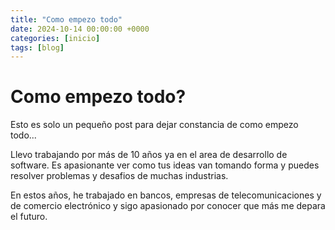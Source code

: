```yaml
---
title: "Como empezo todo"
date: 2024-10-14 00:00:00 +0000
categories: [inicio]
tags: [blog]
---
```


# Como empezo todo?

Esto es solo un pequeño post para dejar constancia de como empezo todo...

Llevo trabajando por más de 10 años ya en el area de desarrollo de software. Es apasionante ver como tus ideas van tomando forma y puedes resolver problemas y desafios de muchas industrias.

En estos años, he trabajado en bancos, empresas de telecomunicaciones y de comercio electrónico y sigo apasionado por conocer que más me depara el futuro.
